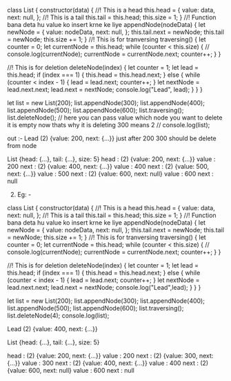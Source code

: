 class List {
  constructor(data) {
    //! This is a head
    this.head = {
      value: data,
      next: null,
    };
    //!  This is a tail
    this.tail = this.head;
    this.size = 1;
  }
  //! Function bana deta hu value ko insert krne ke liye
  appendNode(nodeData) {
    let newNode = {
      value: nodeData,
      next: null,
    };
    this.tail.next = newNode;
    this.tail = newNode;
    this.size += 1;
  }
  //! This is for tranversing
  traversing() {
    let counter = 0;
    let currentNode = this.head;
    while (counter < this.size) {
      //   console.log(currentNode);
      currentNode = currentNode.next;
      counter++;
    }
  }

  //! This is for deletion
  deleteNode(index) {
    let counter = 1;
    let lead = this.head;
    if (index === 1) {
      this.head = this.head.next;
    } else {
      while (counter < index - 1) {
        lead = lead.next;
        counter++;
      }
      let nextNode = lead.next.next;
      lead.next = nextNode;
      console.log("Lead", lead);
    }
  }
}

let list = new List(200);
list.appendNode(300);
list.appendNode(400);
list.appendNode(500);
list.appendNode(600);
list.traversing();
list.deleteNode(); // here you can pass value which node you want to delete it is empty now thats why it is deleting 300 means 2
// console.log(list);


out :-
Lead
(2) {value: 200, next: {...}}
just after 200 300 should be delete from node

List {head: {...}, tail: {...}, size: 5}
head : (2) {value: 200, next: {...}}
value : 200
next : (2) {value: 400, next: {...}}
value : 400
next : (2) {value: 500, next: {...}}
value : 500
next : (2) {value: 600, next: null}
value : 600
next : null



2. Eg: -

class List {
  constructor(data) {
    //! This is a head
    this.head = {
      value: data,
      next: null,
    };
    //!  This is a tail
    this.tail = this.head;
    this.size = 1;
  }
  //! Function bana deta hu value ko insert krne ke liye
  appendNode(nodeData) {
    let newNode = {
      value: nodeData,
      next: null,
    };
    this.tail.next = newNode;
    this.tail = newNode;
    this.size += 1;
  }
  //! This is for tranversing
  traversing() {
    let counter = 0;
    let currentNode = this.head;
    while (counter < this.size) {
    //   console.log(currentNode);
      currentNode = currentNode.next;
      counter++;
    }
  }

  //! This is for deletion
  deleteNode(index) {
    let counter = 1;
    let lead = this.head;
    if (index === 1) {
      this.head = this.head.next;
    } else {
      while (counter < index - 1) {
        lead = lead.next;
        counter++;
      }
      let nextNode = lead.next.next;
      lead.next = nextNode;
      console.log("Lead",lead);
    }
  }
}

let list = new List(200);
list.appendNode(300);
list.appendNode(400);
list.appendNode(500);
list.appendNode(600);
list.traversing();
list.deleteNode(4);
console.log(list);


Lead
(2) {value: 400, next: {...}}

List {head: {...}, tail: {...}, size: 5}

head : (2) {value: 200, next: {...}}
value : 200
next : (2) {value: 300, next: {...}}
value : 300
next : (2) {value: 400, next: {...}}
value : 400
next : (2) {value: 600, next: null}
value : 600
next : null